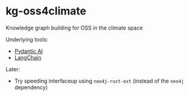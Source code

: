 # kg-oss4climate
Knowledge graph building for OSS in the climate space

Underlying tools:
- [Pydantic AI](https://ai.pydantic.dev/)
- [LangChain](https://python.langchain.com/docs/introduction/)


Later: 
- Try speeding interfaceup using `neo4j-rust-ext` (instead of the `neo4j` dependency)